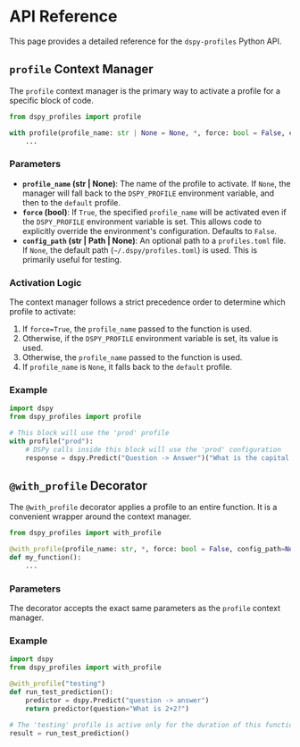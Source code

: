 # API Reference

This page provides a detailed reference for the `dspy-profiles` Python API.

## `profile` Context Manager

The `profile` context manager is the primary way to activate a profile for a specific block of code.

```python
from dspy_profiles import profile

with profile(profile_name: str | None = None, *, force: bool = False, config_path=None):
    ...
```

### Parameters

-   **`profile_name` (str | None)**: The name of the profile to activate. If `None`, the manager will fall back to the `DSPY_PROFILE` environment variable, and then to the `default` profile.
-   **`force` (bool)**: If `True`, the specified `profile_name` will be activated even if the `DSPY_PROFILE` environment variable is set. This allows code to explicitly override the environment's configuration. Defaults to `False`.
-   **`config_path` (str | Path | None)**: An optional path to a `profiles.toml` file. If `None`, the default path (`~/.dspy/profiles.toml`) is used. This is primarily useful for testing.

### Activation Logic

The context manager follows a strict precedence order to determine which profile to activate:
1.  If `force=True`, the `profile_name` passed to the function is used.
2.  Otherwise, if the `DSPY_PROFILE` environment variable is set, its value is used.
3.  Otherwise, the `profile_name` passed to the function is used.
4.  If `profile_name` is `None`, it falls back to the `default` profile.

### Example

```python
import dspy
from dspy_profiles import profile

# This block will use the 'prod' profile
with profile("prod"):
    # DSPy calls inside this block will use the 'prod' configuration
    response = dspy.Predict("Question -> Answer")("What is the capital of France?")
```

## `@with_profile` Decorator

The `@with_profile` decorator applies a profile to an entire function. It is a convenient wrapper around the context manager.

```python
from dspy_profiles import with_profile

@with_profile(profile_name: str, *, force: bool = False, config_path=None)
def my_function():
    ...
```

### Parameters

The decorator accepts the exact same parameters as the `profile` context manager.

### Example

```python
import dspy
from dspy_profiles import with_profile

@with_profile("testing")
def run_test_prediction():
    predictor = dspy.Predict("question -> answer")
    return predictor(question="What is 2+2?")

# The 'testing' profile is active only for the duration of this function call
result = run_test_prediction()
```
